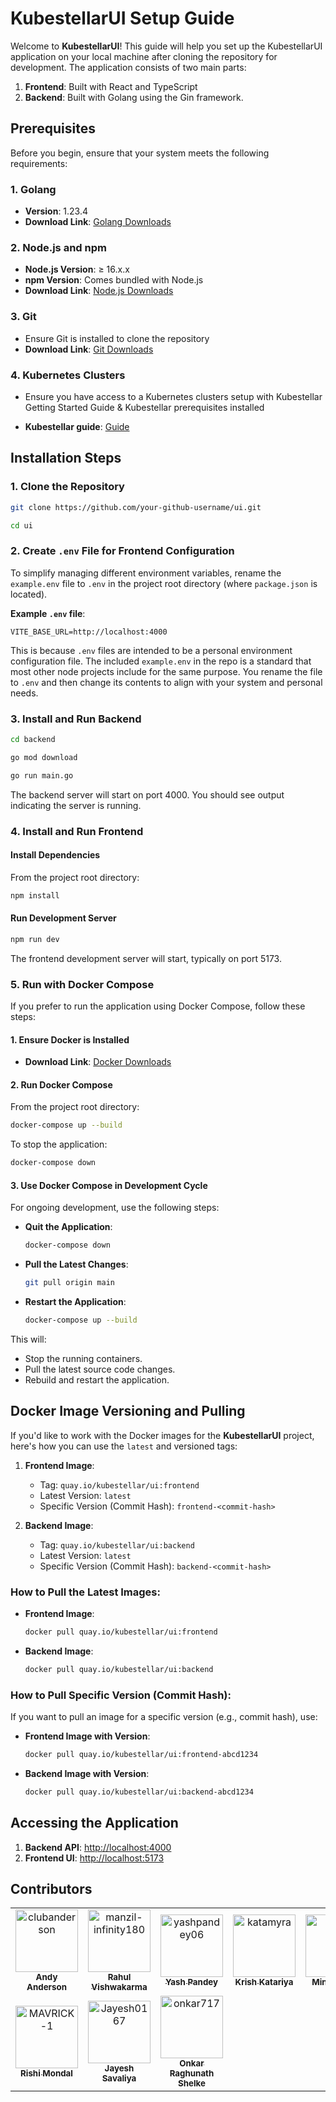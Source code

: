 # KubestellarUI Setup Guide

Welcome to **KubestellarUI**! This guide will help you set up the KubestellarUI application on your local machine after cloning the repository for development. The application consists of two main parts:

1. **Frontend**: Built with React and TypeScript
2. **Backend**: Built with Golang using the Gin framework.

## Prerequisites

Before you begin, ensure that your system meets the following requirements:

### 1. Golang

- **Version**: 1.23.4
- **Download Link**: [Golang Downloads](https://golang.org/dl/)

### 2. Node.js and npm

- **Node.js Version**: ≥ 16.x.x
- **npm Version**: Comes bundled with Node.js
- **Download Link**: [Node.js Downloads](https://nodejs.org/en/download/)

### 3. Git

- Ensure Git is installed to clone the repository
- **Download Link**: [Git Downloads](https://git-scm.com/downloads)

### 4. Kubernetes Clusters

- Ensure you have access to a Kubernetes clusters setup with Kubestellar Getting Started Guide & Kubestellar prerequisites installed

- **Kubestellar guide**: [Guide](https://docs.kubestellar.io/release-0.25.1/direct/get-started/)

## Installation Steps

### 1. Clone the Repository

```bash
git clone https://github.com/your-github-username/ui.git

cd ui
```

### 2. Create `.env` File for Frontend Configuration

To simplify managing different environment variables, rename the `example.env` file to `.env` in the project root directory (where `package.json` is located).

**Example ****`.env`**** file**:

```
VITE_BASE_URL=http://localhost:4000
```

This is because `.env` files are intended to be a personal environment configuration file. The included `example.env` in the repo is a standard that most other node projects include for the same purpose. You rename the file to `.env` and then change its contents to align with your system and personal needs.

### 3. Install and Run Backend

```bash
cd backend

go mod download

go run main.go
```

The backend server will start on port 4000. You should see output indicating the server is running.

### 4. Install and Run Frontend

#### Install Dependencies

From the project root directory:

```bash
npm install
```

#### Run Development Server

```bash
npm run dev
```

The frontend development server will start, typically on port 5173.

### 5. Run with Docker Compose

If you prefer to run the application using Docker Compose, follow these steps:

#### 1. Ensure Docker is Installed

- **Download Link**: [Docker Downloads](https://www.docker.com/products/docker-desktop)

#### 2. Run Docker Compose

From the project root directory:

```bash
docker-compose up --build
```

To stop the application:

```bash
docker-compose down
```

#### 3. Use Docker Compose in Development Cycle

For ongoing development, use the following steps:

- **Quit the Application**:
  ```bash
  docker-compose down
  ```

- **Pull the Latest Changes**:
  ```bash
  git pull origin main
  ```

- **Restart the Application**:
  ```bash
  docker-compose up --build
  ```

This will:

- Stop the running containers.
- Pull the latest source code changes.
- Rebuild and restart the application.

## Docker Image Versioning and Pulling

If you'd like to work with the Docker images for the **KubestellarUI** project, here's how you can use the `latest` and versioned tags:

1. **Frontend Image**:
   - Tag: `quay.io/kubestellar/ui:frontend`
   - Latest Version: `latest`
   - Specific Version (Commit Hash): `frontend-<commit-hash>`

2. **Backend Image**:
   - Tag: `quay.io/kubestellar/ui:backend`
   - Latest Version: `latest`
   - Specific Version (Commit Hash): `backend-<commit-hash>`

### How to Pull the Latest Images:

- **Frontend Image**:
  ```bash
  docker pull quay.io/kubestellar/ui:frontend
  ```

- **Backend Image**:
  ```bash
  docker pull quay.io/kubestellar/ui:backend
  ```

### How to Pull Specific Version (Commit Hash):

If you want to pull an image for a specific version (e.g., commit hash), use:

- **Frontend Image with Version**:
  ```bash
  docker pull quay.io/kubestellar/ui:frontend-abcd1234
  ```

- **Backend Image with Version**:
  ```bash
  docker pull quay.io/kubestellar/ui:backend-abcd1234
  ```


## Accessing the Application

1. **Backend API**: [http://localhost:4000](http://localhost:4000)
2. **Frontend UI**: [http://localhost:5173](http://localhost:5173)

## Contributors

<!-- readme: collaborators,contributors -start -->
<table>
	<tbody>
		<tr>
            <td align="center">
                <a href="https://github.com/clubanderson">
                    <img src="https://avatars.githubusercontent.com/u/407614?v=4" width="100;" alt="clubanderson"/>
                    <br />
                    <sub><b>Andy Anderson</b></sub>
                </a>
            </td>
            <td align="center">
                <a href="https://github.com/manzil-infinity180">
                    <img src="https://avatars.githubusercontent.com/u/119070053?v=4" width="100;" alt="manzil-infinity180"/>
                    <br />
                    <sub><b>Rahul Vishwakarma</b></sub>
                </a>
            </td>
            <td align="center">
                <a href="https://github.com/yashpandey06">
                    <img src="https://avatars.githubusercontent.com/u/97700473?v=4" width="100;" alt="yashpandey06"/>
                    <br />
                    <sub><b>Yash Pandey</b></sub>
                </a>
            </td>
            <td align="center">
                <a href="https://github.com/katamyra">
                    <img src="https://avatars.githubusercontent.com/u/45225228?v=4" width="100;" alt="katamyra"/>
                    <br />
                    <sub><b>Krish Katariya</b></sub>
                </a>
            </td>
            <td align="center">
                <a href="https://github.com/Gmin2">
                    <img src="https://avatars.githubusercontent.com/u/127925465?v=4" width="100;" alt="Gmin2"/>
                    <br />
                    <sub><b>Mintu Gogoi</b></sub>
                </a>
            </td>
            <td align="center">
                <a href="https://github.com/RealRTorres">
                    <img src="https://avatars.githubusercontent.com/u/72537940?v=4" width="100;" alt="RealRTorres"/>
                    <br />
                    <sub><b>RealRTorres</b></sub>
                </a>
            </td>
		</tr>
		<tr>
            <td align="center">
                <a href="https://github.com/MAVRICK-1">
                    <img src="https://avatars.githubusercontent.com/u/146999057?v=4" width="100;" alt="MAVRICK-1"/>
                    <br />
                    <sub><b>Rishi Mondal</b></sub>
                </a>
            </td>
            <td align="center">
                <a href="https://github.com/Jayesh0167">
                    <img src="https://avatars.githubusercontent.com/u/191938611?v=4" width="100;" alt="Jayesh0167"/>
                    <br />
                    <sub><b>Jayesh Savaliya</b></sub>
                </a>
            </td>
            <td align="center">
                <a href="https://github.com/onkar717">
                    <img src="https://avatars.githubusercontent.com/u/144542684?v=4" width="100;" alt="onkar717"/>
                    <br />
                    <sub><b>Onkar Raghunath Shelke</b></sub>
                </a>
            </td>
		</tr>
	<tbody>
</table>
<!-- readme: collaborators,contributors -end -->
